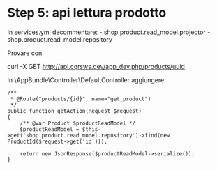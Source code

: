 Step 5: api lettura prodotto
==============================

In services.yml decommentare:
    - shop.product.read_model.projector
    - shop.product.read_model.repository

Provare con 

curl -X GET http://api.cqrsws.dev/app_dev.php/products/uuid


In \AppBundle\Controller\DefaultController aggiungere:


```
/**
 * @Route("products/{id}", name="get_product")
 */
public function getAction(Request $request)
{
    /** @var Product $productReadModel */
    $productReadModel = $this->get('shop.product.read_model.repository')->find(new ProductId($request->get('id')));

    return new JsonResponse($productReadModel->serialize());
}
```